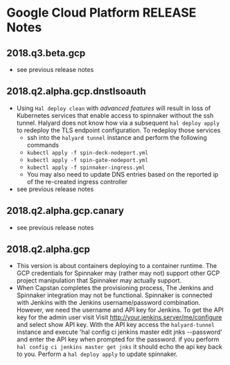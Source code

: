 # Google Cloud Platform RELEASE Notes


## 2018.q3.beta.gcp

- see previous release notes

## 2018.q2.alpha.gcp.dnstlsoauth

- Using `Hal deploy clean` with *advanced features* will result in loss of Kubernetes services that enable access to spinnaker without the ssh tunnel. Halyard does not know how via a subsequent `hal deploy apply` to redeploy the TLS endpoint configuration. To redeploy those services
  - ssh into the `halyard tunnel` instance and perform the following commands
  - `kubectl apply -f spin-deck-nodeport.yml`
  - `kubectl apply -f spin-gate-nodeport.yml`
  - `kubectl apply -f spinnaker-ingress.yml`
  -  You may also need to update DNS entries based on the reported ip of the re-created ingress controller
- see previous release notes


## 2018.q2.alpha.gcp.canary

- see previous release notes

## 2018.q2.alpha.gcp

- This version is about containers deploying to a container runtime. The GCP credentials for Spinnaker may (rather may not) support other GCP project manipulation that Spinnaker may actually support.
- When Capstan completes the provisioning process, The Jenkins and Spinnaker integration may not be functional. Spinnaker is connected with Jenkins with the Jenkins username/password combination. However, we need the username and API key for Jenkins. To get the API key for the admin user visit Visit http://your.jenkins.server/me/configure and select show API key. With the API key access the `halyard-tunnel` instance and execute 'hal config ci jenkins master edit jnks --password' and enter the API key when prompted for the password. if you perform `hal config ci jenkins master get jnks` it should echo the api key back to you. Perform a  `hal deploy apply` to update spinnaker. 